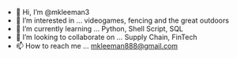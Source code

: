 - 👋 Hi, I’m @mkleeman3
- 👀 I’m interested in ... videogames, fencing and the great outdoors
- 🌱 I’m currently learning ... Python, Shell Script, SQL
- 💞️ I’m looking to collaborate on ... Supply Chain, FinTech
- 📫 How to reach me ... mkleeman888@gmail.com

<!---
mkleeman3/mkleeman3 is a ✨ special ✨ repository because its `README.md` (this file) appears on your GitHub profile.
You can click the Preview link to take a look at your changes.
--->
